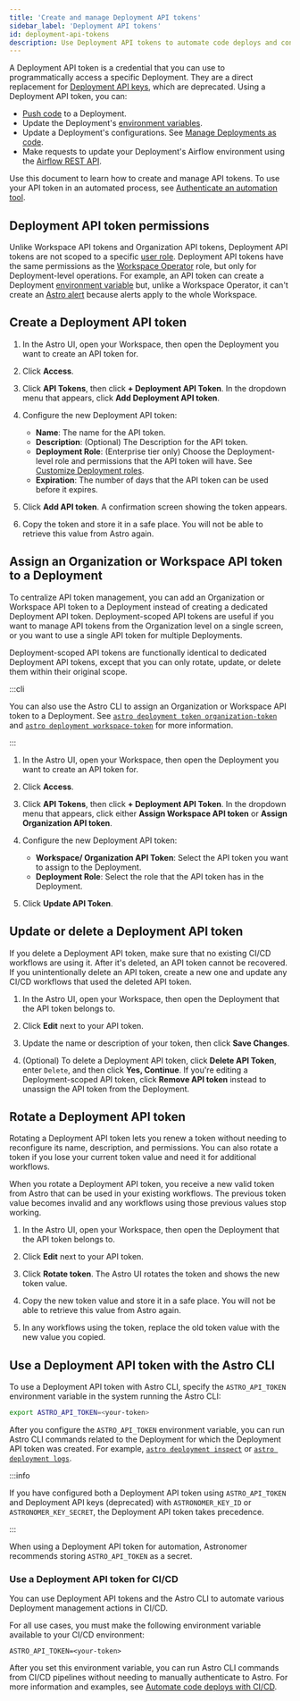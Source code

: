 ```yaml
---
title: 'Create and manage Deployment API tokens'
sidebar_label: 'Deployment API tokens'
id: deployment-api-tokens
description: Use Deployment API tokens to automate code deploys and configuration changes to a Deployment.
---
```


A Deployment API token is a credential that you can use to programmatically access a specific Deployment. They are a direct replacement for [Deployment API keys](api-keys.md), which are deprecated. Using a Deployment API token, you can:

- [Push code](deploy-code.md) to a Deployment.
- Update the Deployment's [environment variables](environment-variables.md).
- Update a Deployment's configurations. See [Manage Deployments as code](manage-deployments-as-code.md).
- Make requests to update your Deployment's Airflow environment using the [Airflow REST API](airflow-api.md).

Use this document to learn how to create and manage API tokens. To use your API token in an automated process, see [Authenticate an automation tool](automation-authentication.md).

## Deployment API token permissions

Unlike Workspace API tokens and Organization API tokens, Deployment API tokens are not scoped to a specific [user role](user-permissions.md). Deployment API tokens have the same permissions as the [Workspace Operator](user-permissions.md#workspace-roles) role, but only for Deployment-level operations. For example, an API token can create a Deployment [environment variable](environment-variables.md) but, unlike a Workspace Operator, it can't create an [Astro alert](alerts.md) because alerts apply to the whole Workspace.

## Create a Deployment API token

1. In the Astro UI, open your Workspace, then open the Deployment you want to create an API token for.

2. Click **Access**.

3. Click **API Tokens**, then click **+ Deployment API Token**. In the dropdown menu that appears, click **Add Deployment API token**.

4. Configure the new Deployment API token:

    - **Name**: The name for the API token.
    - **Description**: (Optional) The Description for the API token.
    - **Deployment Role**: (Enterprise tier only) Choose the Deployment-level role and permissions that the API token will have. See [Customize Deployment roles](customize-deployment-roles.md).
    - **Expiration**: The number of days that the API token can be used before it expires.

5. Click **Add API token**. A confirmation screen showing the token appears.

6. Copy the token and store it in a safe place. You will not be able to retrieve this value from Astro again.

## Assign an Organization or Workspace API token to a Deployment

To centralize API token management, you can add an Organization or Workspace API token to a Deployment instead of creating a dedicated Deployment API token. Deployment-scoped API tokens are useful if you want to manage API tokens from the Organization level on a single screen, or you want to use a single API token for multiple Deployments.

Deployment-scoped API tokens are functionally identical to dedicated Deployment API tokens, except that you can only rotate, update, or delete them within their original scope.

:::cli

You can also use the Astro CLI to assign an Organization or Workspace API token to a Deployment. See [`astro deployment token organization-token`](cli/astro-deployment-token-organization-token.md) and [`astro deployment workspace-token`](cli/astro-deployment-token-workspace-token.md) for more information.

:::

1. In the Astro UI, open your Workspace, then open the Deployment you want to create an API token for.

2. Click **Access**.

3. Click **API Tokens**, then click **+ Deployment API Token**. In the dropdown menu that appears, click either **Assign Workspace API token** or **Assign Organization API token**.

4. Configure the new Deployment API token:

    - **Workspace/ Organization API Token**: Select the API token you want to assign to the Deployment.
    - **Deployment Role**: Select the role that the API token has in the Deployment.

5. Click **Update API Token**.

## Update or delete a Deployment API token

If you delete a Deployment API token, make sure that no existing CI/CD workflows are using it. After it's deleted, an API token cannot be recovered. If you unintentionally delete an API token, create a new one and update any CI/CD workflows that used the deleted API token.

1. In the Astro UI, open your Workspace, then open the Deployment that the API token belongs to.

2. Click **Edit** next to your API token.

3. Update the name or description of your token, then click **Save Changes**.

4. (Optional) To delete a Deployment API token, click **Delete API Token**, enter `Delete`, and then click **Yes, Continue**. If you're editing a Deployment-scoped API token, click **Remove API token** instead to unassign the API token from the Deployment.

## Rotate a Deployment API token

Rotating a Deployment API token lets you renew a token without needing to reconfigure its name, description, and permissions. You can also rotate a token if you lose your current token value and need it for additional workflows.

When you rotate a Deployment API token, you receive a new valid token from Astro that can be used in your existing workflows. The previous token value becomes invalid and any workflows using those previous values stop working.

1. In the Astro UI, open your Workspace, then open the Deployment that the API token belongs to.

2. Click **Edit** next to your API token.

3. Click **Rotate token**. The Astro UI rotates the token and shows the new token value.

4. Copy the new token value and store it in a safe place. You will not be able to retrieve this value from Astro again.

5. In any workflows using the token, replace the old token value with the new value you copied.

## Use a Deployment API token with the Astro CLI

To use a Deployment API token with Astro CLI, specify the `ASTRO_API_TOKEN` environment variable in the system running the Astro CLI:

```sh
export ASTRO_API_TOKEN=<your-token>
```

After you configure the `ASTRO_API_TOKEN` environment variable, you can run Astro CLI commands related to the Deployment for which the Deployment API token was created. For example, [`astro deployment inspect`](cli/astro-deployment-inspect.md) or [`astro deployment logs`](cli/astro-deployment-logs.md).

:::info

If you have configured both a Deployment API token using `ASTRO_API_TOKEN` and Deployment API keys (deprecated) with `ASTRONOMER_KEY_ID` or `ASTRONOMER_KEY_SECRET`, the Deployment API token takes precedence.

:::

When using a Deployment API token for automation, Astronomer recommends storing `ASTRO_API_TOKEN` as a secret.

### Use a Deployment API token for CI/CD

You can use Deployment API tokens and the Astro CLI to automate various Deployment management actions in CI/CD.

For all use cases, you must make the following environment variable available to your CI/CD environment:

```text
ASTRO_API_TOKEN=<your-token>
```

After you set this environment variable, you can run Astro CLI commands from CI/CD pipelines without needing to manually authenticate to Astro. For more information and examples, see [Automate code deploys with CI/CD](set-up-ci-cd.md).
